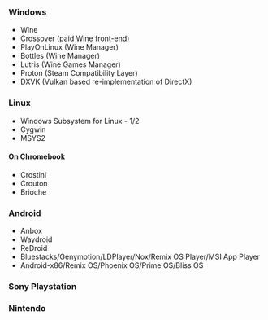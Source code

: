 ### Windows
- Wine
- Crossover (paid Wine front-end)
- PlayOnLinux (Wine Manager)
- Bottles (Wine Manager)
- Lutris (Wine Games Manager)
- Proton (Steam Compatibility Layer)
- DXVK (Vulkan based re-implementation of DirectX)
### Linux
- Windows Subsystem for Linux - 1/2
- Cygwin
- MSYS2
#### On Chromebook
- Crostini
- Crouton
- Brioche

### Android
- Anbox
- Waydroid
- ReDroid
- Bluestacks/Genymotion/LDPlayer/Nox/Remix OS Player/MSI App Player
- Android-x86/Remix OS/Phoenix OS/Prime OS/Bliss OS

### Sony Playstation
### Nintendo